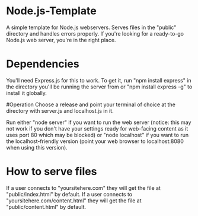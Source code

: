 # Node.js-Template
A simple template for Node.js webservers. Serves files in the "public" directory and handles errors properly.
If you're looking for a ready-to-go Node.js web server, you're in the right place. 

# Dependencies
You'll need Express.js for this to work. To get it, run "npm install express" in the directory you'll be running the server from or "npm install express -g" to install it globally.

#Operation
Choose a release and point your terminal of choice at the directory with server.js and localhost.js in it. 

Run either "node server" if you want to run the web server (notice: this may not work if you don't have your settings ready for web-facing content as it uses port 80 which may be blocked) or "node localhost" if you want to run the localhost-friendly version (point your web browser to localhost:8080 when using this version).

# How to serve files
If a user connects to "yoursitehere.com" they will get the file at "public/index.html" by default.
If a user connects to "yoursitehere.com/content.html" they will get the file at "public/content.html" by default.
